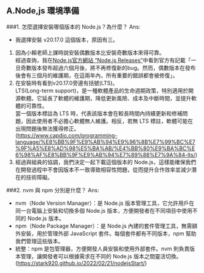 A.Node,js 環境準備
---
###1. 怎麼選擇安裝哪個版本的 Node.js？為什麼？
Ans:
- 我選擇安裝 v20.17.0 這個版本，原因有三。
1. 因為小賴老師上課時說安裝偶數版本比安裝奇數版本來得可靠。</br>經過查詢，我在[Node.js官方網站 “Node.js Releases”](https://nodejs.org/en/about/previous-releases)中看到官方有記載「一旦奇數版本發布超過六個月後，將不再修復新的bug。然而，偶數版本在發布後會有三個月的維護期，在這兩年內，所有重要的錯誤都會被修復」。
2. 在安裝時有看到v20.17.0旁邊有括號(LTS)。</br>LTS(Long-term support)，是一種軟體產品的生命週期政策，特別適用於開源軟體。它延長了軟體的維護期，降低更新風險、成本及中斷時間，並提升軟體的可靠性。</br>當一個版本標註為 LTS 時，代表該版本會在較長時間內持續更新和修補問題，因此使用者不必擔心軟體無人維護。相反，若無 LTS 標註，軟體可能在出現問題後無法獲得修正。</br>(https://www.capdio.com/programming-language/%E8%BB%9F%E9%AB%94%E9%96%8B%E7%99%BC%E7%9F%A5%E8%AD%98%E5%BA%AB/%E4%BB%80%E9%BA%BC%E6%98%AF%E8%BB%9F%E9%AB%94%E7%89%88%E7%9A%84-lts/)
3. 經過與組員的協調，我們決定一起下載這個版本的 Node.js，這樣能確保我們在開發過程中不會因版本不一致導致相容性問題，從而提升合作效率並減少潛在的技術障礙。
   
###2. nvm 與 npm 分別是什麼？
Ans: 
- nvm（Node Version Manager）：是 Node.js 版本管理工具，它允許用戶在同一台電腦上安裝和切換多個 Node.js 版本，方便開發者在不同項目中使用不同的 Node.js 版本。
- npm（Node Package Manager）：是 Node.js 內建的套件管理工具，無需額外安裝，用於管理外部 JavaScript 套件。每個套件都有不同版本，npm 幫助我們管理這些版本。
- 統整：npm 是包管理器，方便開發人員安裝和使用外部套件。nvm 則負責版本管理，讓開發者可以根據需求在不同的 Node.js 版本之間靈活切換。
</br>(https://stark920.github.io/2022/02/21/nodejsStart/)

